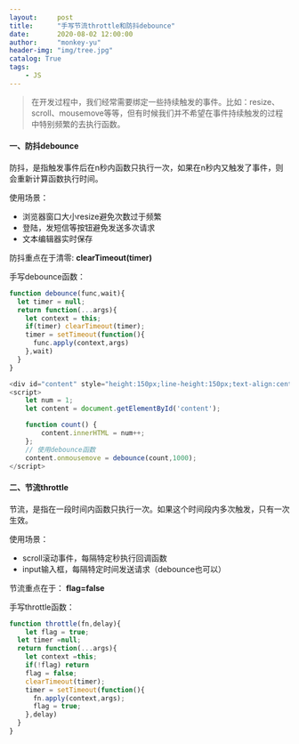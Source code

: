 ```yaml
---
layout:     post
title:      "手写节流throttle和防抖debounce"
date:       2020-08-02 12:00:00
author:     "monkey-yu"
header-img: "img/tree.jpg"
catalog: True
tags:
    - JS
---
```


> 在开发过程中，我们经常需要绑定一些持续触发的事件。比如：resize、scroll、mousemove等等，但有时候我们并不希望在事件持续触发的过程中特别频繁的去执行函数。

#### 一、防抖debounce

防抖，是指触发事件后在n秒内函数只执行一次，如果在n秒内又触发了事件，则会重新计算函数执行时间。

使用场景：

- 浏览器窗口大小resize避免次数过于频繁
- 登陆，发短信等按钮避免发送多次请求
- 文本编辑器实时保存

防抖重点在于清零: **clearTimeout(timer)**

手写debounce函数：

```javascript
function debounce(func,wait){
  let timer = null;
  return function(...args){
    let context = this;
    if(timer) clearTimeout(timer);
    timer = setTimeout(function(){
      func.apply(context,args)
    },wait)
  }
}
```

```javascript
<div id="content" style="height:150px;line-height:150px;text-align:center; color: #fff;background-color:#ccc;font-size:80px;"></div>
<script>
    let num = 1;
    let content = document.getElementById('content');

    function count() {
        content.innerHTML = num++;
    };
	// 使用debounce函数
    content.onmousemove = debounce(count,1000);
</script>
```

#### 二、节流throttle

节流，是指在一段时间内函数只执行一次。如果这个时间段内多次触发，只有一次生效。

使用场景：

- scroll滚动事件，每隔特定秒执行回调函数
- input输入框，每隔特定时间发送请求（debounce也可以）

节流重点在于： **flag=false**

手写throttle函数：

```javascript
function throttle(fn,delay){
	let flag = true;
  let timer =null;
  return function(...args){
    let context =this;
    if(!flag) return 
    flag = false;
    clearTimeout(timer);
    timer = setTimeout(function(){
      fn.apply(context,args);
      flag = true;
    },delay)
  }
}
```

